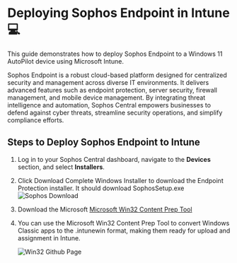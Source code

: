 # Deploying Sophos Endpoint in Intune 💻

This guide demonstrates how to deploy Sophos Endpoint to a Windows 11 AutoPilot device using Microsoft Intune.

Sophos Endpoint is a robust cloud-based platform designed for centralized security and management across diverse IT environments. It delivers advanced features such as endpoint protection, server security, firewall management, and mobile device management. By integrating threat intelligence and automation, Sophos Central empowers businesses to defend against cyber threats, streamline security operations, and simplify compliance efforts.

## Steps to Deploy Sophos Endpoint to Intune

1. Log in to your Sophos Central dashboard, navigate to the **Devices** section, and select **Installers**.
2. Click Download Complete Windows Installer to download the Endpoint Protection installer. It should download SophosSetup.exe
   ![Sophos Download](https://i.postimg.cc/3xcmHWkT/installer.png)

3. Download the Microsoft [Microsoft Win32 Content Prep Tool](https://github.com/microsoft/Microsoft-Win32-Content-Prep-Tool)
4. You can use the Microsoft Win32 Content Prep Tool to convert Windows Classic apps to the .intunewin format, making them ready for upload and assignment in Intune.

   ![Win32 Github Page](https://i.postimg.cc/6p5gmbvP/win32.png)

